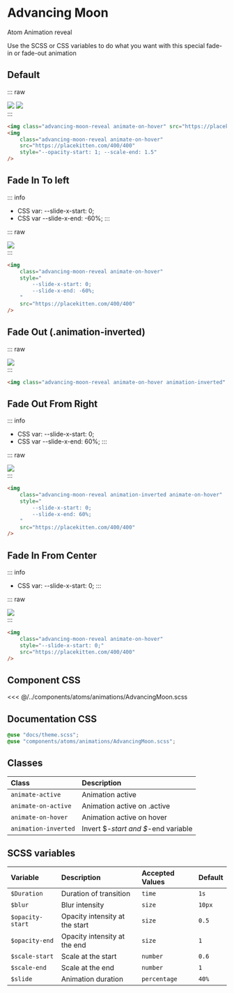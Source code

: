 # Advancing Moon
<Badge type="tip">Atom</Badge> <Badge type="info">Animation</Badge> <Badge type="info">reveal</Badge>

Use the SCSS or CSS variables to do what you want with this special fade-in or fade-out animation

## Default

::: raw
<div class="dev-section">
    <img class="advancing-moon-reveal animate-on-hover" src="https://placekitten.com/400/400"/>
    <img
        class="advancing-moon-reveal animate-on-hover"
        src="https://placekitten.com/400/400"
        style="--opacity-start: 1; --scale-end: 1.5"
    />
</div>
:::

```html
<img class="advancing-moon-reveal animate-on-hover" src="https://placekitten.com/400/400"/>
<img
    class="advancing-moon-reveal animate-on-hover"
    src="https://placekitten.com/400/400"
    style="--opacity-start: 1; --scale-end: 1.5"
/>
```

## Fade In To left
::: info
- CSS var: --slide-x-start: 0;
- CSS var --slide-x-end: -60%;
:::

::: raw
<div class="dev-section">
    <img 
        class="advancing-moon-reveal animate-on-hover" 
        style="
            --slide-x-start: 0;
            --slide-x-end: -60%;
        "
        src="https://placekitten.com/400/400"
    />
</div>
:::

```html {4,5}
<img
    class="advancing-moon-reveal animate-on-hover"
    style="
        --slide-x-start: 0;
        --slide-x-end: -60%;
    "
    src="https://placekitten.com/400/400"
/>
```

## Fade Out (.animation-inverted)

::: raw
<div class="dev-section">
    <img 
        class="advancing-moon-reveal animate-on-hover animation-inverted"
        src="https://placekitten.com/400/400" 
    />
</div>
:::

```html
<img class="advancing-moon-reveal animate-on-hover animation-inverted" src="https://placekitten.com/400/400" />
```

## Fade Out From Right
::: info
- CSS var: --slide-x-start: 0;
- CSS var --slide-x-end: 60%;
:::

::: raw
<div class="dev-section">
    <img 
        class="advancing-moon-reveal animation-inverted animate-on-hover" 
        style="
            --slide-x-start: 0;
            --slide-x-end: 60%;
        "
        src="https://placekitten.com/400/400"
    />
</div>
:::

```html {4,5}
<img
    class="advancing-moon-reveal animation-inverted animate-on-hover"
    style="
        --slide-x-start: 0;
        --slide-x-end: 60%;
    "
    src="https://placekitten.com/400/400"
/>
```

## Fade In From Center
::: info
- CSS var: --slide-x-start: 0;
:::

::: raw
<div class="dev-section">
    <img 
        class="advancing-moon-reveal animate-on-hover" 
        style="--slide-x-start: 0;"
        src="https://placekitten.com/400/400"
    />
</div>
:::

```html {3}
<img
    class="advancing-moon-reveal animate-on-hover"
    style="--slide-x-start: 0;"
    src="https://placekitten.com/400/400"
/>
```


## Component CSS

<<< @/../components/atoms/animations/AdvancingMoon.scss

## Documentation CSS

```scss
@use "docs/theme.scss";
@use "components/atoms/animations/AdvancingMoon.scss";
```


## Classes

| Class                  | Description                         |
|:-----------------------|:------------------------------------|
| `animate-active`       | Animation active                    |
| `animate-on-active`    | Animation active on .active         |
| `animate-on-hover`     | Animation active on hover           |
| `animation-inverted`   | Invert $*-start and $*-end variable |


## SCSS variables

| Variable         | Description                    | Accepted Values | Default |
|:-----------------|:-------------------------------|:----------------|:--------|
| `$Duration`      | Duration of transition         | `time`          | `1s`    |
| `$blur`          | Blur intensity                 | `size`          | `10px`  |
| `$opacity-start` | Opacity intensity at the start | `size`          | `0.5`   |
| `$opacity-end`   | Opacity intensity at the end   | `size`          | `1`     |
| `$scale-start`   | Scale at the start             | `number`        | `0.6`   |
| `$scale-end`     | Scale at the end               | `number`        | `1`     |
| `$slide`         | Animation duration             | `percentage`    | `40%`   |


<style lang="scss">
@use "docs/theme.scss";
@use "components/atoms/animations/AdvancingMoon.scss";
</style>
